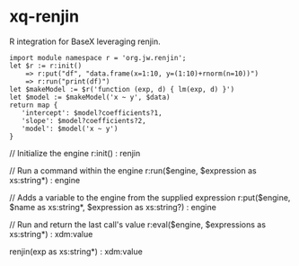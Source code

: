 # xq-renjin
R integration for BaseX leveraging renjin.

```xquery
import module namespace r = 'org.jw.renjin';
let $r := r:init() 
    => r:put("df", "data.frame(x=1:10, y=(1:10)+rnorm(n=10))")
    => r:run("print(df)")
let $makeModel := $r('function (exp, d) { lm(exp, d) }') 
let $model := $makeModel('x ~ y', $data)
return map {
   'intercept': $model?coefficients?1, 
   'slope': $model?coefficients?2,
   'model': $model('x ~ y')
}  
```

// Initialize the engine
r:init() : renjin

// Run a command within the engine
r:run($engine, $expression as xs:string*) : engine

// Adds a variable to the engine from the supplied expression
r:put($engine, $name as xs:string*, $expression as xs:string?) : engine

// Run and return the last call's value
r:eval($engine, $expressions as xs:string*) : xdm:value

renjin(exp as xs:string*) : xdm:value
